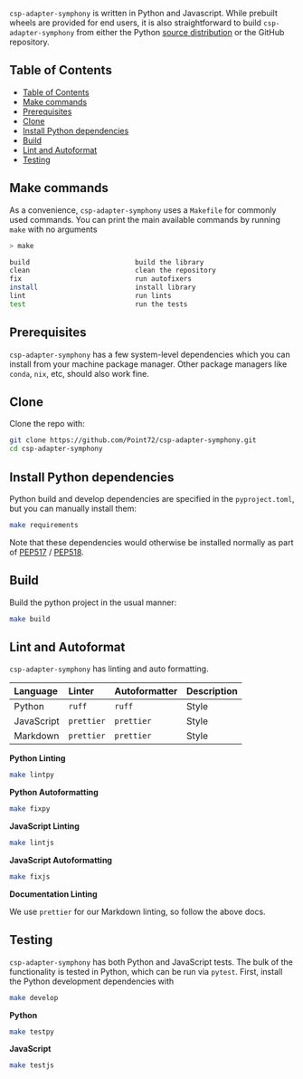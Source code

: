 `csp-adapter-symphony` is written in Python and Javascript. While prebuilt wheels are provided for end users, it is also straightforward to build `csp-adapter-symphony` from either the Python [source distribution](https://packaging.python.org/en/latest/specifications/source-distribution-format/) or the GitHub repository.

## Table of Contents

- [Table of Contents](#table-of-contents)
- [Make commands](#make-commands)
- [Prerequisites](#prerequisites)
- [Clone](#clone)
- [Install Python dependencies](#install-python-dependencies)
- [Build](#build)
- [Lint and Autoformat](#lint-and-autoformat)
- [Testing](#testing)

## Make commands

As a convenience, `csp-adapter-symphony` uses a `Makefile` for commonly used commands. You can print the main available commands by running `make` with no arguments

```bash
> make

build                          build the library
clean                          clean the repository
fix                            run autofixers
install                        install library
lint                           run lints
test                           run the tests
```

## Prerequisites

`csp-adapter-symphony` has a few system-level dependencies which you can install from your machine package manager. Other package managers like `conda`, `nix`, etc, should also work fine.

## Clone

Clone the repo with:

```bash
git clone https://github.com/Point72/csp-adapter-symphony.git
cd csp-adapter-symphony
```

## Install Python dependencies

Python build and develop dependencies are specified in the `pyproject.toml`, but you can manually install them:

```bash
make requirements
```

Note that these dependencies would otherwise be installed normally as part of [PEP517](https://peps.python.org/pep-0517/) / [PEP518](https://peps.python.org/pep-0518/).

## Build

Build the python project in the usual manner:

```bash
make build
```

## Lint and Autoformat

`csp-adapter-symphony` has linting and auto formatting.

| Language   | Linter     | Autoformatter | Description |
| :--------- | :--------- | :------------ | :---------- |
| Python     | `ruff`     | `ruff`        | Style       |
| JavaScript | `prettier` | `prettier`    | Style       |
| Markdown   | `prettier` | `prettier`    | Style       |

**Python Linting**

```bash
make lintpy
```

**Python Autoformatting**

```bash
make fixpy
```

**JavaScript Linting**

```bash
make lintjs
```

**JavaScript Autoformatting**

```bash
make fixjs
```

**Documentation Linting**

We use `prettier` for our Markdown linting, so follow the above docs.

## Testing

`csp-adapter-symphony` has both Python and JavaScript tests. The bulk of the functionality is tested in Python, which can be run via `pytest`. First, install the Python development dependencies with

```bash
make develop
```

**Python**

```bash
make testpy
```

**JavaScript**

```bash
make testjs
```
